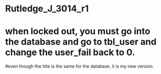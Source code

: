 # Rutledge_J_3014_r1

# when locked out, you must go into the database and go to tbl_user and change the user_fail back to 0.

#even though the title is the same for the database, it is my new version.
